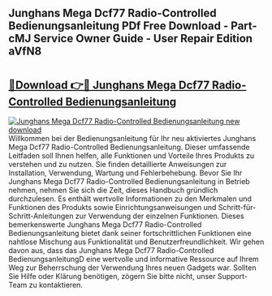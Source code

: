 ## Junghans Mega Dcf77 Radio-Controlled Bedienungsanleitung PDf Free Download - Part-cMJ Service Owner Guide - User Repair Edition aVfN8

# <h2><a href="http://df5xoy.blite.top/?on=Junghans+Mega+Dcf77+Radio-Controlled+Bedienungsanleitung">🔗Download 👉🔴 Junghans Mega Dcf77 Radio-Controlled Bedienungsanleitung</a></h2>

[![Junghans Mega Dcf77 Radio-Controlled Bedienungsanleitung new download](https://i.imgur.com/lujVjoI.png)](http://df5xoy.blite.top/?on=Junghans+Mega+Dcf77+Radio-Controlled+Bedienungsanleitung)
Willkommen bei der Bedienungsanleitung für Ihr neu aktiviertes Junghans Mega Dcf77 Radio-Controlled Bedienungsanleitung. Dieser umfassende Leitfaden soll Ihnen helfen, alle Funktionen und Vorteile Ihres Produkts zu verstehen und zu nutzen. Sie finden detaillierte Anweisungen zur Installation, Verwendung, Wartung und Fehlerbehebung. Bevor Sie Ihr Junghans Mega Dcf77 Radio-Controlled Bedienungsanleitung in Betrieb nehmen, nehmen Sie sich die Zeit, dieses Handbuch gründlich durchzulesen. Es enthält wertvolle Informationen zu den Merkmalen und Funktionen des Produkts sowie Einrichtungsanweisungen und Schritt-für-Schritt-Anleitungen zur Verwendung der einzelnen Funktionen. Dieses bemerkenswerte Junghans Mega Dcf77 Radio-Controlled Bedienungsanleitung bietet dank seiner fortschrittlichen Funktionen eine nahtlose Mischung aus Funktionalität und Benutzerfreundlichkeit. Wir gehen davon aus, dass das Junghans Mega Dcf77 Radio-Controlled BedienungsanleitungD eine wertvolle und informative Ressource auf Ihrem Weg zur Beherrschung der Verwendung Ihres neuen Gadgets war. Sollten Sie Hilfe oder Klärung benötigen, zögern Sie bitte nicht, unser Support-Team zu kontaktieren.
